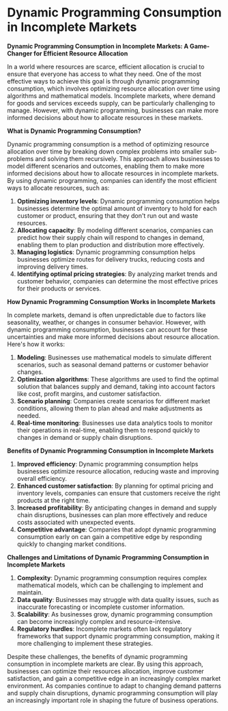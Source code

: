 # Dynamic Programming Consumption in Incomplete Markets

**Dynamic Programming Consumption in Incomplete Markets: A Game-Changer for Efficient Resource Allocation**

In a world where resources are scarce, efficient allocation is crucial to ensure that everyone has access to what they need. One of the most effective ways to achieve this goal is through dynamic programming consumption, which involves optimizing resource allocation over time using algorithms and mathematical models. Incomplete markets, where demand for goods and services exceeds supply, can be particularly challenging to manage. However, with dynamic programming, businesses can make more informed decisions about how to allocate resources in these markets.

**What is Dynamic Programming Consumption?**

Dynamic programming consumption is a method of optimizing resource allocation over time by breaking down complex problems into smaller sub-problems and solving them recursively. This approach allows businesses to model different scenarios and outcomes, enabling them to make more informed decisions about how to allocate resources in incomplete markets. By using dynamic programming, companies can identify the most efficient ways to allocate resources, such as:

1. **Optimizing inventory levels**: Dynamic programming consumption helps businesses determine the optimal amount of inventory to hold for each customer or product, ensuring that they don't run out and waste resources.
2. **Allocating capacity**: By modeling different scenarios, companies can predict how their supply chain will respond to changes in demand, enabling them to plan production and distribution more effectively.
3. **Managing logistics**: Dynamic programming consumption helps businesses optimize routes for delivery trucks, reducing costs and improving delivery times.
4. **Identifying optimal pricing strategies**: By analyzing market trends and customer behavior, companies can determine the most effective prices for their products or services.

**How Dynamic Programming Consumption Works in Incomplete Markets**

In complete markets, demand is often unpredictable due to factors like seasonality, weather, or changes in consumer behavior. However, with dynamic programming consumption, businesses can account for these uncertainties and make more informed decisions about resource allocation. Here's how it works:

1. **Modeling**: Businesses use mathematical models to simulate different scenarios, such as seasonal demand patterns or customer behavior changes.
2. **Optimization algorithms**: These algorithms are used to find the optimal solution that balances supply and demand, taking into account factors like cost, profit margins, and customer satisfaction.
3. **Scenario planning**: Companies create scenarios for different market conditions, allowing them to plan ahead and make adjustments as needed.
4. **Real-time monitoring**: Businesses use data analytics tools to monitor their operations in real-time, enabling them to respond quickly to changes in demand or supply chain disruptions.

**Benefits of Dynamic Programming Consumption in Incomplete Markets**

1. **Improved efficiency**: Dynamic programming consumption helps businesses optimize resource allocation, reducing waste and improving overall efficiency.
2. **Enhanced customer satisfaction**: By planning for optimal pricing and inventory levels, companies can ensure that customers receive the right products at the right time.
3. **Increased profitability**: By anticipating changes in demand and supply chain disruptions, businesses can plan more effectively and reduce costs associated with unexpected events.
4. **Competitive advantage**: Companies that adopt dynamic programming consumption early on can gain a competitive edge by responding quickly to changing market conditions.

**Challenges and Limitations of Dynamic Programming Consumption in Incomplete Markets**

1. **Complexity**: Dynamic programming consumption requires complex mathematical models, which can be challenging to implement and maintain.
2. **Data quality**: Businesses may struggle with data quality issues, such as inaccurate forecasting or incomplete customer information.
3. **Scalability**: As businesses grow, dynamic programming consumption can become increasingly complex and resource-intensive.
4. **Regulatory hurdles**: Incomplete markets often lack regulatory frameworks that support dynamic programming consumption, making it more challenging to implement these strategies.

Despite these challenges, the benefits of dynamic programming consumption in incomplete markets are clear. By using this approach, businesses can optimize their resources allocation, improve customer satisfaction, and gain a competitive edge in an increasingly complex market environment. As companies continue to adapt to changing demand patterns and supply chain disruptions, dynamic programming consumption will play an increasingly important role in shaping the future of business operations.
